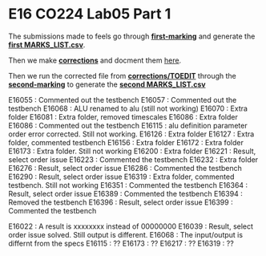 # E16 CO224 Lab05 Part 1

The submissions made to feels go through **[first-marking](first-marking/)** and generate the **[first MARKS_LIST.csv](first-marking/MARKS_LIST.csv)**.

Then we make **[corrections](corrections/)** and docment them [here](https://github.com/cepdnaclk/CO224-E16/tree/master/Lab05-part1#corrections).

Then we run the corrected file from **[corrections/TOEDIT](corrections/TOEDIT)** through the **[second-marking](second-marking/)** to generate the **[second MARKS_LIST.csv](second-marking/MARKS_LIST.csv)**


E16055 : Commented out the testbench
E16057 : Commented out the testbench
E16068 : ALU renamed to alu (still not working)
E16070 : Extra folder
E16081 : Extra folder, removed timescales
E16086 : Extra folder
E16086 : Commented out the testbench
E16115 : alu definition parameter order error corrected. Still not working.
E16126 : Extra folder
E16127 : Extra folder, commented testbench
E16156 : Extra folder
E16172 : Extra folder
E16173 : Extra folder. Still not working
E16200 : Extra folder
E16221 : Result, select order issue
E16223 : Commented the testbench
E16232 : Extra folder
E16276 : Result, select order issue
E16286 : Commented the testbench
E16290 : Result, select order issue
E16319 : Extra folder, commented testbench. Still not working
E16351 : Commented the testbench
E16364 : Result, select order issue
E16389 : Commented the testbench
E16394 : Removed the testbench
E16396 : Result, select order issue
E16399 : Commented the testbench


E16022 : A result is xxxxxxxx instead of 00000000
E16039 : Result, select order issue solved. Still output is different.
E16068 : The input/output is differnt from the specs
E16115 : ??
E16173 : ??
E16217 : ??
E16319 : ??